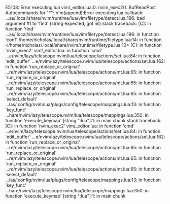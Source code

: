 

E5108: Error executing lua vim/_editor.lua:0: nvim_exec2()..BufReadPost Autocommands for "*": Vim(append):Error executing lua callback: ...as/.local/share/nvim/runtime/lua/vim/filetype/detect.lua:196: bad argument #1 to 'find' (string expected, got nil)
stack traceback:
  [C]: in function 'find'
  ...as/.local/share/nvim/runtime/lua/vim/filetype/detect.lua:196: in function 'conf'
  /home/nicholas/.local/share/nvim/runtime/filetype.lua:14: in function </home/nicholas/.local/share/nvim/runtime/filetype.lua:10>
  [C]: in function 'nvim_exec2'
  vim/_editor.lua: in function 'cmd'
  ...e/nvim/lazy/telescope.nvim/lua/telescope/actions/set.lua:84: in function 'edit_buffer'
  ...e/nvim/lazy/telescope.nvim/lua/telescope/actions/set.lua:162: in function 'run_replace_or_original'
  ...re/nvim/lazy/telescope.nvim/lua/telescope/actions/mt.lua:65: in function 'run_replace_or_original'
  ...re/nvim/lazy/telescope.nvim/lua/telescope/actions/mt.lua:65: in function 'run_replace_or_original'
  ...re/nvim/lazy/telescope.nvim/lua/telescope/actions/mt.lua:65: in function 'select_default'
  ...las/.config/nvim/lua/plugs/config/telescope/mappings.lua:13: in function 'key_func'
  ...hare/nvim/lazy/telescope.nvim/lua/telescope/mappings.lua:350: in function 'execute_keymap'
  [string ":lua"]:1: in main chunk
stack traceback:
  [C]: in function 'nvim_exec2'
  vim/_editor.lua: in function 'cmd'
  ...e/nvim/lazy/telescope.nvim/lua/telescope/actions/set.lua:84: in function 'edit_buffer'
  ...e/nvim/lazy/telescope.nvim/lua/telescope/actions/set.lua:162: in function 'run_replace_or_original'
  ...re/nvim/lazy/telescope.nvim/lua/telescope/actions/mt.lua:65: in function 'run_replace_or_original'
  ...re/nvim/lazy/telescope.nvim/lua/telescope/actions/mt.lua:65: in function 'run_replace_or_original'
  ...re/nvim/lazy/telescope.nvim/lua/telescope/actions/mt.lua:65: in function 'select_default'
  ...las/.config/nvim/lua/plugs/config/telescope/mappings.lua:13: in function 'key_func'
  ...hare/nvim/lazy/telescope.nvim/lua/telescope/mappings.lua:350: in function 'execute_keymap'
  [string ":lua"]:1: in main chunk
